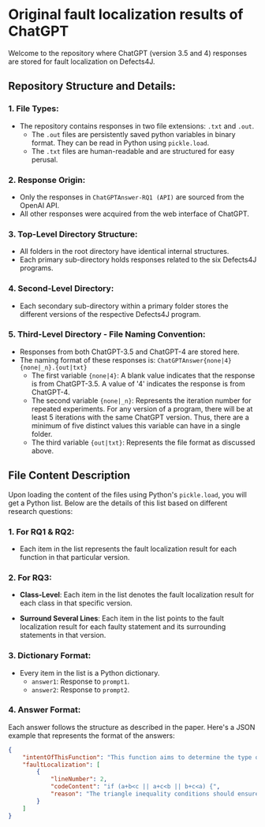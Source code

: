 # Original fault localization results of ChatGPT

Welcome to the repository where ChatGPT (version 3.5 and 4) responses are stored for fault localization on Defects4J.

## Repository Structure and Details:

### 1. File Types:

- The repository contains responses in two file extensions: `.txt` and `.out`.
    * The `.out` files are persistently saved python variables in binary format. They can be read in Python using `pickle.load`.
    * The `.txt` files are human-readable and are structured for easy perusal.

### 2. Response Origin:

- Only the responses in `ChatGPTAnswer-RQ1 (API)` are sourced from the OpenAI API.
- All other responses were acquired from the web interface of ChatGPT.

### 3. Top-Level Directory Structure:

- All folders in the root directory have identical internal structures.
- Each primary sub-directory holds responses related to the six Defects4J programs.

### 4. Second-Level Directory:

- Each secondary sub-directory within a primary folder stores the different versions of the respective Defects4J program.

### 5. Third-Level Directory - File Naming Convention:

- Responses from both ChatGPT-3.5 and ChatGPT-4 are stored here.
- The naming format of these responses is: `ChatGPTAnswer{none|4}{none|_n}.{out|txt}`
    * The first variable `{none|4}`: A blank value indicates that the response is from ChatGPT-3.5. A value of '4' indicates the response is from ChatGPT-4.
    * The second variable `{none|_n}`: Represents the iteration number for repeated experiments. For any version of a program, there will be at least 5 iterations with the same ChatGPT version. Thus, there are a minimum of five distinct values this variable can have in a single folder.
    * The third variable `{out|txt}`: Represents the file format as discussed above.

## File Content Description

Upon loading the content of the files using Python's `pickle.load`, you will get a Python list. Below are the details of this list based on different research questions:

### 1. For RQ1 & RQ2:

- Each item in the list represents the fault localization result for each function in that particular version.
  
### 2. For RQ3:

- **Class-Level**: Each item in the list denotes the fault localization result for each class in that specific version.
  
- **Surround Several Lines**: Each item in the list points to the fault localization result for each faulty statement and its surrounding statements in that version.

### 3. Dictionary Format:

- Every item in the list is a Python dictionary.
    * `answer1`: Response to `prompt1`.
    * `answer2`: Response to `prompt2`.

### 4. Answer Format:

Each answer follows the structure as described in the paper.
Here's a JSON example that represents the format of the answers:

```json
{
    "intentOfThisFunction": "This function aims to determine the type of a triangle given its three sides (a, b, and c) and return a string describing its type (e.g., 'Equilateral triangle').",
    "faultLocalization": [
        {
            "lineNumber": 2,
            "codeContent": "if (a+b<c || a+c<b || b+c<a) {",
            "reason": "The triangle inequality conditions should ensure that the sum of the lengths of any two sides is greater than or equal to the length of the third side. The current conditions only check if the sum is strictly less than the third side. The proper conditions would be 'a+b<=c', 'a+c<=b', and 'b+c<=a'."
        }
    ]
}